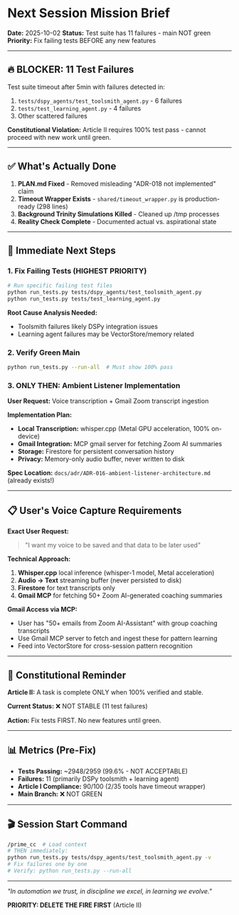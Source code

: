 # Next Session Mission Brief

**Date:** 2025-10-02
**Status:** Test suite has 11 failures - main NOT green
**Priority:** Fix failing tests BEFORE any new features

---

## 🔥 BLOCKER: 11 Test Failures

Test suite timeout after 5min with failures detected in:
1. `tests/dspy_agents/test_toolsmith_agent.py` - 6 failures
2. `tests/test_learning_agent.py` - 4 failures
3. Other scattered failures

**Constitutional Violation:** Article II requires 100% test pass - cannot proceed with new work until green.

---

## ✅ What's Actually Done

1. **PLAN.md Fixed** - Removed misleading "ADR-018 not implemented" claim
2. **Timeout Wrapper Exists** - `shared/timeout_wrapper.py` is production-ready (298 lines)
3. **Background Trinity Simulations Killed** - Cleaned up /tmp processes
4. **Reality Check Complete** - Documented actual vs. aspirational state

---

## 🎯 Immediate Next Steps

### 1. Fix Failing Tests (HIGHEST PRIORITY)
```bash
# Run specific failing test files
python run_tests.py tests/dspy_agents/test_toolsmith_agent.py
python run_tests.py tests/test_learning_agent.py
```

**Root Cause Analysis Needed:**
- Toolsmith failures likely DSPy integration issues
- Learning agent failures may be VectorStore/memory related

### 2. Verify Green Main
```bash
python run_tests.py --run-all  # Must show 100% pass
```

### 3. ONLY THEN: Ambient Listener Implementation

**User Request:** Voice transcription + Gmail Zoom transcript ingestion

**Implementation Plan:**
- **Local Transcription:** whisper.cpp (Metal GPU acceleration, 100% on-device)
- **Gmail Integration:** MCP gmail server for fetching Zoom AI summaries
- **Storage:** Firestore for persistent conversation history
- **Privacy:** Memory-only audio buffer, never written to disk

**Spec Location:** `docs/adr/ADR-016-ambient-listener-architecture.md` (already exists!)

---

## 📋 User's Voice Capture Requirements

**Exact User Request:**
> "I want my voice to be saved and that data to be later used"

**Technical Approach:**
1. **Whisper.cpp** local inference (whisper-1 model, Metal acceleration)
2. **Audio → Text** streaming buffer (never persisted to disk)
3. **Firestore** for text transcripts only
4. **Gmail MCP** for fetching 50+ Zoom AI-generated coaching summaries

**Gmail Access via MCP:**
- User has "50+ emails from Zoom AI-Assistant" with group coaching transcripts
- Use Gmail MCP server to fetch and ingest these for pattern learning
- Feed into VectorStore for cross-session pattern recognition

---

## 🚨 Constitutional Reminder

**Article II:** A task is complete ONLY when 100% verified and stable.

**Current Status:** ❌ NOT STABLE (11 test failures)

**Action:** Fix tests FIRST. No new features until green.

---

## 📊 Metrics (Pre-Fix)

- **Tests Passing:** ~2948/2959 (99.6% - NOT ACCEPTABLE)
- **Failures:** 11 (primarily DSPy toolsmith + learning agent)
- **Article I Compliance:** 90/100 (2/35 tools have timeout wrapper)
- **Main Branch:** ❌ NOT GREEN

---

## 🎬 Session Start Command

```bash
/prime_cc  # Load context
# THEN immediately:
python run_tests.py tests/dspy_agents/test_toolsmith_agent.py -v
# Fix failures one by one
# Verify: python run_tests.py --run-all
```

---

*"In automation we trust, in discipline we excel, in learning we evolve."*

**PRIORITY: DELETE THE FIRE FIRST** (Article II)
